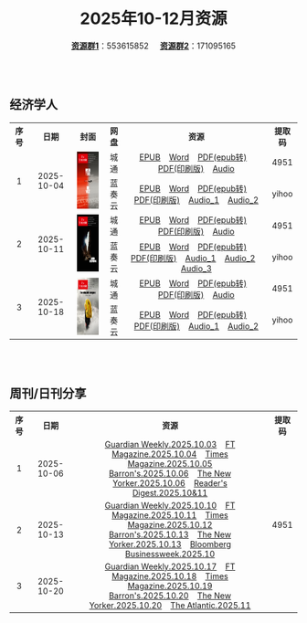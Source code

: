 <div align="center">

# 2025年10-12月资源

[**资源群1**](https://qm.qq.com/q/p2QRKKD9oA)：553615852 &nbsp;&nbsp;&nbsp;&nbsp;[**资源群2**](https://qm.qq.com/q/XNwz6qD0IO)：171095165

</div>
<br>
<br>

## 经济学人

<table align="center">
        <tr>
            <th align="center">序号</th>
            <th align="center">日期</th>
            <th align="center">封面</th>
            <th align="center">网盘</th>
            <th align="center">资源</th>
            <th align="center">提取码</th>
        </tr>
        <tr>
            <td rowspan="2" align="center">1</td>
            <td rowspan="2" align="center">2025-10-04</td>
            <td rowspan="2" align="center">
                <img src="https://raw.githubusercontent.com/yihoowong/yihoo/refs/heads/main/asset/images/20251004_DE_EU.webp" width="75" height="100">
            </td>
            <td align="center">城通</td>
            <td align="center">
                <a href="https://url12.ctfile.com/f/47748612-8445110757-6be8e1">EPUB</a>&nbsp;&nbsp;&nbsp;
                <a href="https://url12.ctfile.com/f/47748612-8445110748-dda2c7">Word</a>&nbsp;&nbsp;&nbsp;
                <a href="https://url12.ctfile.com/f/47748612-8445110766-929a11">PDF(epub转)</a>&nbsp;&nbsp;&nbsp;
                <a href="https://url12.ctfile.com/f/47748612-8445377611-c0dcdc">PDF(印刷版)</a>&nbsp;&nbsp;&nbsp;
                <a href="https://url12.ctfile.com/f/47748612-8445110743-488a9d">Audio</a>
            </td>
            <td align="center">4951</td>
        </tr>
        <tr>
            <td align="center">蓝奏云</td>
            <td align="center">
                <a href="https://yihoo.lanzouo.com/i6qAs37kiimj">EPUB</a>&nbsp;&nbsp;&nbsp;
                <a href="https://yihoo.lanzouo.com/imYoC37kiivi">Word</a>&nbsp;&nbsp;&nbsp;
                <a href="https://yihoo.lanzouo.com/idl5H37kijad">PDF(epub转)</a>&nbsp;&nbsp;&nbsp;
                <a href="https://yihoo.lanzouo.com/izARu37lxswf">PDF(印刷版)</a>&nbsp;&nbsp;&nbsp;
                <a href="https://yihoo.lanzouo.com/i3uZT37kiiah">Audio_1</a>&nbsp;&nbsp;&nbsp;
                <a href="https://yihoo.lanzouo.com/i9rcj37kie0d">Audio_2</a>
            </td>
            <td align="center">yihoo</td>
        </tr>
        <tr>
            <td rowspan="2" align="center">2</td>
            <td rowspan="2" align="center">2025-10-11</td>
            <td rowspan="2" align="center">
                <img src="https://raw.githubusercontent.com/yihoowong/yihoo/refs/heads/main/asset/images/20251011_DE_EU.webp" width="75" height="100">
            </td>
            <td align="center">城通</td>
            <td align="center">
                <a href="https://url12.ctfile.com/f/47748612-8449530372-86f901">EPUB</a>&nbsp;&nbsp;&nbsp;
                <a href="https://url12.ctfile.com/f/47748612-8449530341-5ebd04">Word</a>&nbsp;&nbsp;&nbsp;
                <a href="https://url12.ctfile.com/f/47748612-8449530430-2e77b8">PDF(epub转)</a>&nbsp;&nbsp;&nbsp;
                <a href="https://url12.ctfile.com/f/47748612-8450198403-0e86ed">PDF(印刷版)</a>&nbsp;&nbsp;&nbsp;
                <a href="https://url12.ctfile.com/f/47748612-8449530299-072394">Audio</a>
            </td>
            <td align="center">4951</td>
        </tr>
        <tr>
            <td align="center">蓝奏云</td>
            <td align="center">
                <a href="https://yihoo.lanzouo.com/itQ9t381wcif">EPUB</a>&nbsp;&nbsp;&nbsp;
                <a href="https://yihoo.lanzouo.com/ixFTx381wcpc">Word</a>&nbsp;&nbsp;&nbsp;
                <a href="https://yihoo.lanzouo.com/i6TyH381wcyb">PDF(epub转)</a>&nbsp;&nbsp;&nbsp;
                <a href="https://yihoo.lanzouo.com/iB2iA384wvla">PDF(印刷版)</a>&nbsp;&nbsp;&nbsp;
                <a href="https://yihoo.lanzouo.com/inMec381wc6d">Audio_1</a>&nbsp;&nbsp;&nbsp;
                <a href="https://yihoo.lanzouo.com/iYXvB381w3wf">Audio_2</a>&nbsp;&nbsp;&nbsp;
                <a href="https://yihoo.lanzouo.com/iJRBH381vsob">Audio_3</a>
            </td>
            <td align="center">yihoo</td>
        </tr>
        <tr>
            <td rowspan="2" align="center">3</td>
            <td rowspan="2" align="center">2025-10-18</td>
            <td rowspan="2" align="center">
                <img src="https://raw.githubusercontent.com/yihoowong/yihoo/refs/heads/main/asset/images/20251018_DE_EU.webp" width="75" height="100">
            </td>
            <td align="center">城通</td>
            <td align="center">
                <a href="https://url12.ctfile.com/f/47748612-8453401613-5fba54">EPUB</a>&nbsp;&nbsp;&nbsp;
                <a href="https://url12.ctfile.com/f/47748612-8453404516-b3b2c6">Word</a>&nbsp;&nbsp;&nbsp;
                <a href="https://url12.ctfile.com/f/47748612-8453401647-7a0c8f">PDF(epub转)</a>&nbsp;&nbsp;&nbsp;
                <a href="https://url12.ctfile.com/f/47748612-8454063159-41108b">PDF(印刷版)</a>&nbsp;&nbsp;&nbsp;
                <a href="https://url12.ctfile.com/f/47748612-8453406012-b5ce2f">Audio</a>
            </td>
            <td align="center">4951</td>
        </tr>
        <tr>
            <td align="center">蓝奏云</td>
            <td align="center">
                <a href="https://yihoo.lanzouo.com/iffLP38mq7kh">EPUB</a>&nbsp;&nbsp;&nbsp;
                <a href="https://yihoo.lanzouo.com/i8KUT38mq9dc">Word</a>&nbsp;&nbsp;&nbsp;
                <a href="https://yihoo.lanzouo.com/io73n38mqcsf">PDF(epub转)</a>&nbsp;&nbsp;&nbsp;
                <a href="https://yihoo.lanzouo.com/iGaXG38qw4ba">PDF(印刷版)</a>&nbsp;&nbsp;&nbsp;
                <a href="https://yihoo.lanzouo.com/iBhor38mq5pa">Audio_1</a>&nbsp;&nbsp;&nbsp;
                <a href="https://yihoo.lanzouo.com/i7WwX38mpkfe">Audio_2</a>
            </td>
            <td align="center">yihoo</td>
        </tr>
</table>

<br>
<br>

## 周刊/日刊分享
<table align="center">
        <tr>
            <th align="center">序号</th>
            <th align="center">日期</th>
            <th align="center">资源</th>
            <th align="center">提取码</th>
        </tr>
        <tr>
            <td align="center">1</td>
            <td align="center">2025-10-06</td>
            <td align="center">
                <a href="https://url12.ctfile.com/f/47748612-8446734753-a71227">Guardian Weekly.2025.10.03</a>&nbsp;&nbsp;&nbsp;
                <a href="https://url12.ctfile.com/f/47748612-8446734746-0a970a">FT Magazine.2025.10.04</a>&nbsp;&nbsp;&nbsp;
                <a href="https://url12.ctfile.com/f/47748612-8446734957-bf68e3">Times Magazine.2025.10.05</a><br>
                <a href="https://url12.ctfile.com/f/47748612-8446734698-7966cc">Barron's.2025.10.06</a>&nbsp;&nbsp;&nbsp;
                <a href="https://url12.ctfile.com/f/47748612-8446734923-3b6eec">The New Yorker.2025.10.06</a>&nbsp;&nbsp;&nbsp;
                <a href="https://url12.ctfile.com/f/47748612-8446734877-a92748">Reader's Digest.2025.10&11</a>
            </td>
            <td align="center" rowspan="20">4951</td>
        </tr>
        <tr>
            <td align="center">2</td>
            <td align="center">2025-10-13</td>
            <td align="center">
                <a href="https://url12.ctfile.com/f/47748612-8451296311-3ed687">Guardian Weekly.2025.10.10</a>&nbsp;&nbsp;&nbsp;
                <a href="https://url12.ctfile.com/f/47748612-8451295905-77b59b">FT Magazine.2025.10.11</a>&nbsp;&nbsp;&nbsp;
                <a href="https://url12.ctfile.com/f/47748612-8451297163-336fe4">Times Magazine.2025.10.12</a><br>
                <a href="https://url12.ctfile.com/f/47748612-8451293162-4f88c9">Barron's.2025.10.13</a>&nbsp;&nbsp;&nbsp;
                <a href="https://url12.ctfile.com/f/47748612-8451296716-92047d">The New Yorker.2025.10.13</a>&nbsp;&nbsp;&nbsp;
                <a href="https://url12.ctfile.com/f/47748612-8451294876-1bc4a5">Bloomberg Businessweek.2025.10</a>
            </td>
        </tr>
        <tr>
            <td align="center">3</td>
            <td align="center">2025-10-20</td>
            <td align="center">
                <a href="https://url12.ctfile.com/f/47748612-8455696994-44e16f">Guardian Weekly.2025.10.17</a>&nbsp;&nbsp;&nbsp;
                <a href="https://url12.ctfile.com/f/47748612-8455696931-5b6dcf">FT Magazine.2025.10.18</a>&nbsp;&nbsp;&nbsp;
                <a href="https://url12.ctfile.com/f/47748612-8455699201-12390c">Times Magazine.2025.10.19</a><br>
                <a href="https://url12.ctfile.com/f/47748612-8455696811-ac64d2">Barron's.2025.10.20</a>&nbsp;&nbsp;&nbsp;
                <a href="https://url12.ctfile.com/f/47748612-8455697196-cd50bf">The New Yorker.2025.10.20</a>&nbsp;&nbsp;&nbsp;
                <a href="https://url12.ctfile.com/f/47748612-8455697132-68864b">The Atlantic.2025.11</a>
            </td>
        </tr>
</table>
